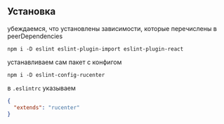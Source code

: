 

## Установка

убеждаемся, что установлены зависимости, которые перечислены в peerDependencies
```
npm i -D eslint eslint-plugin-import eslint-plugin-react
```

устанавливаем сам пакет с конфигом
```
npm i -D eslint-config-rucenter
```

в `.eslintrc` указываем
```json
{
  "extends": "rucenter"
}
```
